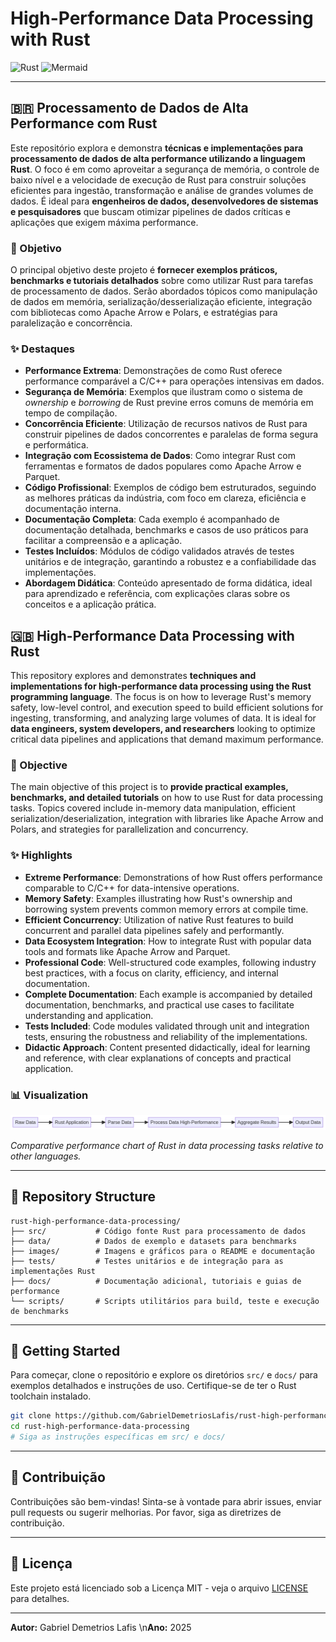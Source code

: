 # High-Performance Data Processing with Rust

![Rust](https://img.shields.io/badge/Rust-000000?style=for-the-badge&logo=rust&logoColor=white)
![Mermaid](https://img.shields.io/badge/Diagrams-Mermaid-orange?style=for-the-badge&logo=mermaid)


---

## 🇧🇷 Processamento de Dados de Alta Performance com Rust

Este repositório explora e demonstra **técnicas e implementações para processamento de dados de alta performance utilizando a linguagem Rust**. O foco é em como aproveitar a segurança de memória, o controle de baixo nível e a velocidade de execução de Rust para construir soluções eficientes para ingestão, transformação e análise de grandes volumes de dados. É ideal para **engenheiros de dados, desenvolvedores de sistemas e pesquisadores** que buscam otimizar pipelines de dados críticas e aplicações que exigem máxima performance.

### 🎯 Objetivo

O principal objetivo deste projeto é **fornecer exemplos práticos, benchmarks e tutoriais detalhados** sobre como utilizar Rust para tarefas de processamento de dados. Serão abordados tópicos como manipulação de dados em memória, serialização/desserialização eficiente, integração com bibliotecas como Apache Arrow e Polars, e estratégias para paralelização e concorrência.

### ✨ Destaques

- **Performance Extrema**: Demonstrações de como Rust oferece performance comparável a C/C++ para operações intensivas em dados.
- **Segurança de Memória**: Exemplos que ilustram como o sistema de *ownership* e *borrowing* de Rust previne erros comuns de memória em tempo de compilação.
- **Concorrência Eficiente**: Utilização de recursos nativos de Rust para construir pipelines de dados concorrentes e paralelas de forma segura e performática.
- **Integração com Ecossistema de Dados**: Como integrar Rust com ferramentas e formatos de dados populares como Apache Arrow e Parquet.
- **Código Profissional**: Exemplos de código bem estruturados, seguindo as melhores práticas da indústria, com foco em clareza, eficiência e documentação interna.
- **Documentação Completa**: Cada exemplo é acompanhado de documentação detalhada, benchmarks e casos de uso práticos para facilitar a compreensão e a aplicação.
- **Testes Incluídos**: Módulos de código validados através de testes unitários e de integração, garantindo a robustez e a confiabilidade das implementações.
- **Abordagem Didática**: Conteúdo apresentado de forma didática, ideal para aprendizado e referência, com explicações claras sobre os conceitos e a aplicação prática.



## 🇬🇧 High-Performance Data Processing with Rust

This repository explores and demonstrates **techniques and implementations for high-performance data processing using the Rust programming language**. The focus is on how to leverage Rust's memory safety, low-level control, and execution speed to build efficient solutions for ingesting, transforming, and analyzing large volumes of data. It is ideal for **data engineers, system developers, and researchers** looking to optimize critical data pipelines and applications that demand maximum performance.

### 🎯 Objective

The main objective of this project is to **provide practical examples, benchmarks, and detailed tutorials** on how to use Rust for data processing tasks. Topics covered include in-memory data manipulation, efficient serialization/deserialization, integration with libraries like Apache Arrow and Polars, and strategies for parallelization and concurrency.

### ✨ Highlights

- **Extreme Performance**: Demonstrations of how Rust offers performance comparable to C/C++ for data-intensive operations.
- **Memory Safety**: Examples illustrating how Rust's ownership and borrowing system prevents common memory errors at compile time.
- **Efficient Concurrency**: Utilization of native Rust features to build concurrent and parallel data pipelines safely and performantly.
- **Data Ecosystem Integration**: How to integrate Rust with popular data tools and formats like Apache Arrow and Parquet.
- **Professional Code**: Well-structured code examples, following industry best practices, with a focus on clarity, efficiency, and internal documentation.
- **Complete Documentation**: Each example is accompanied by detailed documentation, benchmarks, and practical use cases to facilitate understanding and application.
- **Tests Included**: Code modules validated through unit and integration tests, ensuring the robustness and reliability of the implementations.
- **Didactic Approach**: Content presented didactically, ideal for learning and reference, with clear explanations of concepts and practical application.

### 📊 Visualization

![Rust Data Processing Performance](images/rust_high_performance_data_processing.png)

*Comparative performance chart of Rust in data processing tasks relative to other languages.*

---

## 📁 Repository Structure

```
rust-high-performance-data-processing/
├── src/           # Código fonte Rust para processamento de dados
├── data/          # Dados de exemplo e datasets para benchmarks
├── images/        # Imagens e gráficos para o README e documentação
├── tests/         # Testes unitários e de integração para as implementações Rust
├── docs/          # Documentação adicional, tutoriais e guias de performance
└── scripts/       # Scripts utilitários para build, teste e execução de benchmarks
```

---

## 🚀 Getting Started

Para começar, clone o repositório e explore os diretórios `src/` e `docs/` para exemplos detalhados e instruções de uso. Certifique-se de ter o Rust toolchain instalado.

```bash
git clone https://github.com/GabrielDemetriosLafis/rust-high-performance-data-processing.git
cd rust-high-performance-data-processing
# Siga as instruções específicas em src/ e docs/
```

---

## 🤝 Contribuição

Contribuições são bem-vindas! Sinta-se à vontade para abrir issues, enviar pull requests ou sugerir melhorias. Por favor, siga as diretrizes de contribuição.

---

## 📝 Licença

Este projeto está licenciado sob a Licença MIT - veja o arquivo [LICENSE](LICENSE) para detalhes.

---

**Autor:** Gabriel Demetrios Lafis  \n**Ano:** 2025